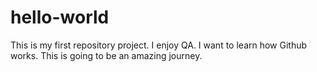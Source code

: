 # hello-world
This is my first repository project.
I enjoy QA.
I want to learn how Github works.
This is going to be an amazing journey.

